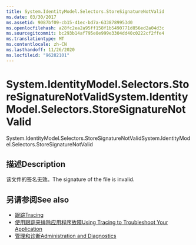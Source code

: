 ```yaml
---
title: System.IdentityModel.Selectors.StoreSignatureNotValid
ms.date: 03/30/2017
ms.assetid: 9087bf09-cb15-41ec-bd7a-6338789953d0
ms.openlocfilehash: a28fc2ea2a95ff158f1b5490771d856ed2a04d3c
ms.sourcegitcommit: bc293b14af795e0e999e3304dd40c0222cf2ffe4
ms.translationtype: MT
ms.contentlocale: zh-CN
ms.lasthandoff: 11/26/2020
ms.locfileid: "96282101"
---
```

# <a name="systemidentitymodelselectorsstoresignaturenotvalid"></a><span data-ttu-id="fa96c-102">System.IdentityModel.Selectors.StoreSignatureNotValid</span><span class="sxs-lookup"><span data-stu-id="fa96c-102">System.IdentityModel.Selectors.StoreSignatureNotValid</span></span>

<span data-ttu-id="fa96c-103">System.IdentityModel.Selectors.StoreSignatureNotValid</span><span class="sxs-lookup"><span data-stu-id="fa96c-103">System.IdentityModel.Selectors.StoreSignatureNotValid</span></span>  
  
## <a name="description"></a><span data-ttu-id="fa96c-104">描述</span><span class="sxs-lookup"><span data-stu-id="fa96c-104">Description</span></span>  

 <span data-ttu-id="fa96c-105">该文件的签名无效。</span><span class="sxs-lookup"><span data-stu-id="fa96c-105">The signature of the file is invalid.</span></span>  
  
## <a name="see-also"></a><span data-ttu-id="fa96c-106">另请参阅</span><span class="sxs-lookup"><span data-stu-id="fa96c-106">See also</span></span>

- [<span data-ttu-id="fa96c-107">跟踪</span><span class="sxs-lookup"><span data-stu-id="fa96c-107">Tracing</span></span>](index.md)
- [<span data-ttu-id="fa96c-108">使用跟踪来排除应用程序故障</span><span class="sxs-lookup"><span data-stu-id="fa96c-108">Using Tracing to Troubleshoot Your Application</span></span>](using-tracing-to-troubleshoot-your-application.md)
- [<span data-ttu-id="fa96c-109">管理和诊断</span><span class="sxs-lookup"><span data-stu-id="fa96c-109">Administration and Diagnostics</span></span>](../index.md)
